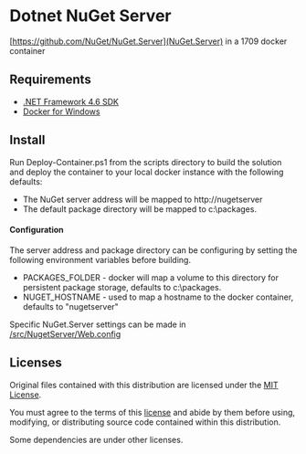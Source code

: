 # Dotnet NuGet Server

[https://github.com/NuGet/NuGet.Server](NuGet.Server) in a 1709 docker container

## Requirements

- [.NET Framework 4.6 SDK](https://www.microsoft.com/net/download/visual-studio-sdks)
- [Docker for Windows](https://docs.docker.com/docker-for-windows/install/)

## Install

Run Deploy-Container.ps1 from the scripts directory to build the solution and deploy the container to your local docker instance with the following defaults:

  - The NuGet server address will be mapped to http://nugetserver
  - The default package directory will be mapped to c:\packages.
  
#### Configuration

The server address and package directory can be configuring by setting the following environment variables before building.

- PACKAGES_FOLDER - docker will map a volume to this directory for persistent package storage, defaults to c:\packages.
- NUGET_HOSTNAME - used to map a hostname to the docker container, defaults to "nugetserver"

Specific NuGet.Server settings can be made in [/src/NugetServer/Web.config](Web.config)

## Licenses

Original files contained with this distribution are licensed under the [MIT License](https://en.wikipedia.org/wiki/MIT_License).

You must agree to the terms of this [license](LICENSE.txt) and abide by them before using, modifying, or distributing source code contained within this distribution.

Some dependencies are under other licenses.
